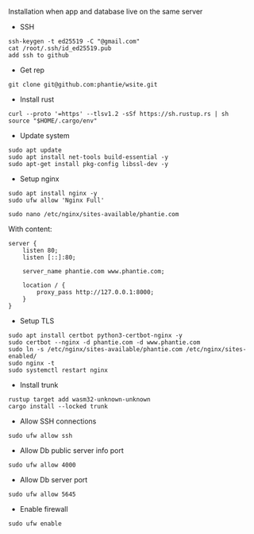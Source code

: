 Installation when app and database live on the same server

- SSH
```
ssh-keygen -t ed25519 -C "@gmail.com"
cat /root/.ssh/id_ed25519.pub
add ssh to github
```
- Get rep
```
git clone git@github.com:phantie/wsite.git
```
- Install rust
```
curl --proto '=https' --tlsv1.2 -sSf https://sh.rustup.rs | sh
source "$HOME/.cargo/env"
```
- Update system
```
sudo apt update
sudo apt install net-tools build-essential -y
sudo apt-get install pkg-config libssl-dev -y
```
- Setup nginx
```
sudo apt install nginx -y
sudo ufw allow 'Nginx Full'
```
```
sudo nano /etc/nginx/sites-available/phantie.com
```
With content:
```
server {
    listen 80;
    listen [::]:80;

    server_name phantie.com www.phantie.com;

    location / {
        proxy_pass http://127.0.0.1:8000;
    }
}
```

- Setup TLS
```
sudo apt install certbot python3-certbot-nginx -y
sudo certbot --nginx -d phantie.com -d www.phantie.com
sudo ln -s /etc/nginx/sites-available/phantie.com /etc/nginx/sites-enabled/
sudo nginx -t
sudo systemctl restart nginx
```

- Install trunk
```
rustup target add wasm32-unknown-unknown
cargo install --locked trunk
```
- Allow SSH connections
```
sudo ufw allow ssh
```
- Allow Db public server info port

```
sudo ufw allow 4000
```
- Allow Db server port
```
sudo ufw allow 5645
```
- Enable firewall
```
sudo ufw enable
```
